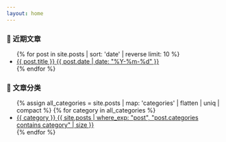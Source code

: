 ```yaml
---
layout: home
---
```


<div class="recent-posts">
<h3>📝 近期文章</h3>
<ul>
{% for post in site.posts | sort: 'date' | reverse limit: 10 %}
<li>
  <a href="{{ post.url | relative_url }}">
    <span>{{ post.title }}</span>
    <span class="post-date">{{ post.date | date: "%Y-%m-%d" }}</span>
  </a>
</li>
{% endfor %}
</ul>
</div>

<div class="category-list">
<h3>📂 文章分类</h3>
<ul>
{% assign all_categories = site.posts | map: 'categories' | flatten | uniq | compact %}
{% for category in all_categories %}
<li>
  <a href="{{ '/categories.html' | relative_url }}#{{ category | slugify }}">
    <span>{{ category }}</span>
    <span class="badge">{{ site.posts | where_exp: "post", "post.categories contains category" | size }}</span>
  </a>
</li>
{% endfor %}
</ul>
</div>



